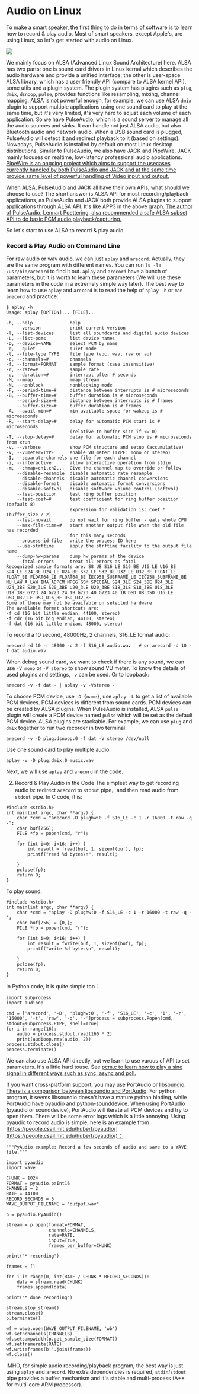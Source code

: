 Audio on Linux
==============

To make a smart speaker, the first thing to do in terms of software is to learn how to record & play audio.
Most of smart speakers, except Apple's, are using Linux, so let's get started with audio on Linux.

![](img/audio_on_linux.jpg)

We mainly focus on ALSA (Advanced Linux Sound Architecture) here. ALSA has two parts:
one is sound card drivers in Linux kernal which describes the audio hardware and provide a unified interface; 
the other is user-space ALSA library, which has a user friendly API (compare to ALSA kernel API), some utils and a plugin system. The plugin system has plugins such as `plug`, `dmix`, `dsnoop`, `pulse`, provides functions like resampling, mixing, channel mapping.
ALSA is not powerful enough, for example, we can use ALSA `dmix` plugin to support multiple applications using one sound card to play at the same time, but it's very limited, it's very hard to adjust each volume of each application.
So we have PulseAudio, which is a sound server to manage all the audio sources and sinks. It can handle not just ALSA audio, but also Bluetooth audio and network audio. When a USB sound card is plugged, PulseAudio will detect it and redirect playback to it (based on settings). Nowadays, PulseAudio is installed by default on most Linux desktop distributions. Similar to PulseAudio, we also have JACK and PipeWire. JACK mainly focuses on realtime, low-latency professional audio applications. [PipeWire is an ongoing project which aims to support the usecases currently handled by both PulseAudio and JACK and at the same time provide same level of powerful handling of Video input and output.](https://pipewire.org/)

When ALSA, PulseAudio and JACK all have their own APIs, what should we choose to use?
The short answer is ALSA API for most recording/playback applications, as PulseAudio and JACK both provide ALSA plugins to support applications through ALSA API. It's like APP3 in the above graph. [The author of PulseAudio, Lennart Poettering, alsa recommended a safe ALSA subset API to do basic PCM audio playback/capturing.](http://0pointer.de/blog/projects/guide-to-sound-apis.html)

So let's start to use ALSA to record & play audio.

### Record & Play Audio on Command Line
For raw audio or wav audio, we can just `aplay` and `arecord`. Actually, they are the same program with different names. You can run `ls -la /usr/bin/arecord` to find it out.  `aplay` and `arecord` have a bunch of parameters, but it is worth to learn these parameters (We will use these parameters in the code in a extremely simple way later). The best way to learn how to use `aplay` and `arecord` is to read the help of `aplay -h` or `man arecord` and practice:
```
$ aplay -h
Usage: aplay [OPTION]... [FILE]...

-h, --help              help
    --version           print current version
-l, --list-devices      list all soundcards and digital audio devices
-L, --list-pcms         list device names
-D, --device=NAME       select PCM by name
-q, --quiet             quiet mode
-t, --file-type TYPE    file type (voc, wav, raw or au)
-c, --channels=#        channels
-f, --format=FORMAT     sample format (case insensitive)
-r, --rate=#            sample rate
-d, --duration=#        interrupt after # seconds
-M, --mmap              mmap stream
-N, --nonblock          nonblocking mode
-F, --period-time=#     distance between interrupts is # microseconds
-B, --buffer-time=#     buffer duration is # microseconds
    --period-size=#     distance between interrupts is # frames
    --buffer-size=#     buffer duration is # frames
-A, --avail-min=#       min available space for wakeup is # microseconds
-R, --start-delay=#     delay for automatic PCM start is # microseconds 
                        (relative to buffer size if <= 0)
-T, --stop-delay=#      delay for automatic PCM stop is # microseconds from xrun
-v, --verbose           show PCM structure and setup (accumulative)
-V, --vumeter=TYPE      enable VU meter (TYPE: mono or stereo)
-I, --separate-channels one file for each channel
-i, --interactive       allow interactive operation from stdin
-m, --chmap=ch1,ch2,..  Give the channel map to override or follow
    --disable-resample  disable automatic rate resample
    --disable-channels  disable automatic channel conversions
    --disable-format    disable automatic format conversions
    --disable-softvol   disable software volume control (softvol)
    --test-position     test ring buffer position
    --test-coef=#       test coefficient for ring buffer position (default 8)
                        expression for validation is: coef * (buffer_size / 2)
    --test-nowait       do not wait for ring buffer - eats whole CPU
    --max-file-time=#   start another output file when the old file has recorded
                        for this many seconds
    --process-id-file   write the process ID here
    --use-strftime      apply the strftime facility to the output file name
    --dump-hw-params    dump hw_params of the device
    --fatal-errors      treat all errors as fatal
Recognized sample formats are: S8 U8 S16_LE S16_BE U16_LE U16_BE S24_LE S24_BE U24_LE U24_BE S32_LE S32_BE U32_LE U32_BE FLOAT_LE FLOAT_BE FLOAT64_LE FLOAT64_BE IEC958_SUBFRAME_LE IEC958_SUBFRAME_BE MU_LAW A_LAW IMA_ADPCM MPEG GSM SPECIAL S24_3LE S24_3BE U24_3LE U24_3BE S20_3LE S20_3BE U20_3LE U20_3BE S18_3LE S18_3BE U18_3LE U18_3BE G723_24 G723_24_1B G723_40 G723_40_1B DSD_U8 DSD_U16_LE DSD_U32_LE DSD_U16_BE DSD_U32_BE
Some of these may not be available on selected hardware
The available format shortcuts are:
-f cd (16 bit little endian, 44100, stereo)
-f cdr (16 bit big endian, 44100, stereo)
-f dat (16 bit little endian, 48000, stereo)
```
To record a 10 second, 48000Hz, 2 channels, S16_LE format audio:
```
arecord -d 10 -r 48000 -c 2 -f S16_LE audio.wav   # or arecord -d 10 -f dat audio.wav
```
When debug sound card, we want to check if there is any sound, we can use `-V mono` or `-V stereo` to show sound VU meter. To know the details of used plugins and settings, `-v` can be used. Or to loopback:
```
arecord -v -f dat - | aplay -v -Vstereo -
```
To choose PCM device, use `-D {name}`, use `aplay -L` to get a list of available PCM devices. PCM devices is different from sound cards. PCM devices can be created by ALSA plugins. When PulseAudio is installed, ALSA `pulse` plugin will create a PCM device named `pulse` which will be set as the default PCM device. ALSA plugins are stackable. For example, we can use `plug` and `dmix` together to run two recorder in two terminal:
```
arecord -v -D plug:dsnoop:0 -f dat -V stereo /dev/null
```
Use one sound card to play multiple audio:
```
aplay -v -D plug:dmix:0 music.wav
```
Next, we will use `aplay` and `arecord` in the code.

2. Record & Play Audio in the Code
The simplest way to get recording audio is: redirect `arecord` to `stdout` pipe，and then read audio from `stdout` pipe. In C code, it is:
```
#include <stdio.h>
int main(int argc, char **argv) {
    char *cmd = "arecord -D plughw:0 -f S16_LE -c 1 -r 16000 -t raw -q -";
    char buf[256];
    FILE *fp = popen(cmd, "r");

    for (int i=0; i<16; i++) {
        int result = fread(buf, 1, sizeof(buf), fp);
        printf("read %d bytes\n", result);

    }
    pclose(fp);
    return 0;
}
```
To play sound:
```
#include <stdio.h>
int main(int argc, char **argv) {
    char *cmd = "aplay -D plughw:0 -f S16_LE -c 1 -r 16000 -t raw -q -";
    char buf[256] = {0,};
    FILE *fp = popen(cmd, "r");

    for (int i=0; i<16; i++) {
        int result = fwrite(buf, 1, sizeof(buf), fp);
        printf("write %d bytes\n", result);

    }
    pclose(fp);
    return 0;
}
```

In Python code, it is quite simple too：
```
import subprocess
import audioop

cmd = ['arecord', '-D', 'plughw:0', '-f', 'S16_LE', '-c', '1', '-r', '16000', '-t', 'raw', '-q', '-']process = subprocess.Popen(cmd, stdout=subprocess.PIPE, shell=True)
for i in range(16):
    audio = process.stdout.read(160 * 2)
    print(audioop.rms(audio, 2))
process.stdout.close()
process.terminate()
```

We can also use ALSA API directly, but we learn to use varous of API to set parameters. It's a little hard touse. See [pcm.c to learn how to play a sine signal in different ways such as sync, async and poll.](https://www.alsa-project.org/alsa-doc/alsa-lib/_2test_2pcm_8c-example.html)

If you want cross-platform support, you may use PortAudio or [libsoundio](https://github.com/andrewrk/libsoundio). [There is a comparison between libsoundio and PortAudio](https://github.com/andrewrk/libsoundio/wiki/libsoundio-vs-PortAudio).
For python program, it seems libsoundio doesn't have a mature python binding, while PortAudio have pyaudio and [python-sounddevice](https://github.com/spatialaudio/python-sounddevice).
When using PortAudio (pyaudio or sounddevice), PortAudio will iterate all PCM devices and try to open them. There will be some error logs which is a little annoying.
Using pyaudio to record audio is simple, here is an example from [https://people.csail.mit.edu/hubert/pyaudio/](https://people.csail.mit.edu/hubert/pyaudio/)：

```
"""PyAudio example: Record a few seconds of audio and save to a WAVE file."""

import pyaudio
import wave

CHUNK = 1024
FORMAT = pyaudio.paInt16
CHANNELS = 2
RATE = 44100
RECORD_SECONDS = 5
WAVE_OUTPUT_FILENAME = "output.wav"

p = pyaudio.PyAudio()

stream = p.open(format=FORMAT,
                channels=CHANNELS,
                rate=RATE,
                input=True,
                frames_per_buffer=CHUNK)

print("* recording")

frames = []

for i in range(0, int(RATE / CHUNK * RECORD_SECONDS)):
    data = stream.read(CHUNK)
    frames.append(data)

print("* done recording")

stream.stop_stream()
stream.close()
p.terminate()

wf = wave.open(WAVE_OUTPUT_FILENAME, 'wb')
wf.setnchannels(CHANNELS)
wf.setsampwidth(p.get_sample_size(FORMAT))
wf.setframerate(RATE)
wf.writeframes(b''.join(frames))
wf.close()
```

IMHO, for simple audio recording/playback program, the best way is just using `aplay` and `arecord`. No extra dependencies is required, `stdin`/`stdout` pipe provides a buffer mechanism and it's stable and multi-process (A++ for multi-core ARM processor).
